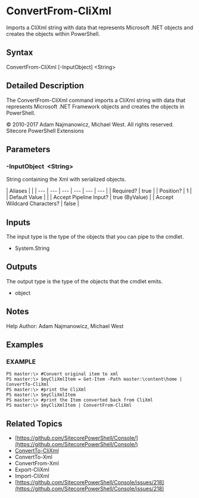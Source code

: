 # ConvertFrom-CliXml

Imports a CliXml string with data that represents Microsoft .NET objects and creates the objects within PowerShell.

## Syntax

ConvertFrom-CliXml \[-InputObject\] &lt;String&gt;

## Detailed Description

The ConvertFrom-CliXml command imports a CliXml string with data that represents Microsoft .NET Framework objects and creates the objects in PowerShell.

© 2010-2017 Adam Najmanowicz, Michael West. All rights reserved. Sitecore PowerShell Extensions

## Parameters

### -InputObject  &lt;String&gt;

String containing the Xml with serialized objects.

| Aliases |  |
| --- | --- | --- | --- | --- | --- |
| Required? | true |
| Position? | 1 |
| Default Value |  |
| Accept Pipeline Input? | true \(ByValue\) |
| Accept Wildcard Characters? | false |

## Inputs

The input type is the type of the objects that you can pipe to the cmdlet.

* System.String 

## Outputs

The output type is the type of the objects that the cmdlet emits.

* object 

## Notes

Help Author: Adam Najmanowicz, Michael West

## Examples

### EXAMPLE

```text
PS master:\> #Convert original item to xml
PS master:\> $myCliXmlItem = Get-Item -Path master:\content\home | ConvertTo-CliXml 
PS master:\> #print the CliXml
PS master:\> $myCliXmlItem
PS master:\> #print the Item converted back from CliXml
PS master:\> $myCliXmlItem | ConvertFrom-CliXml
```

## Related Topics

* [https://github.com/SitecorePowerShell/Console/](https://github.com/SitecorePowerShell/Console/) 
* [ConvertTo-CliXml](convertto-clixml.md)
* ConvertTo-Xml
* ConvertFrom-Xml
* Export-CliXml
* Import-CliXml
* [https://github.com/SitecorePowerShell/Console/issues/218](https://github.com/SitecorePowerShell/Console/issues/218) 

